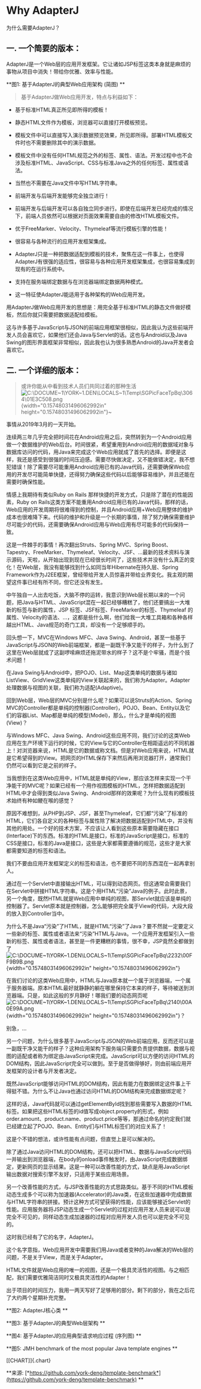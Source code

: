 # Why AdapterJ

为什么需要AdapterJ？

## 一. 一个简要的版本：

AdapterJ是一个Web层的应用开发框架。它让诸如JSP标签这类本身就是麻烦的事物从项目中消失！带给你优雅、效率与性能。

**图1: 基于AdapterJ的典型Web应用架构 (简图) **

> 基于AdapterJ做Web应用开发，特点与利益如下：

-   基于标准HTML真正所见即所得的模板！

<!-- -->

-   静态HTML文件作为模板，浏览器可以直接打开模板预览。

-   模板文件中可以直接写入演示数据预览效果，所见即所得。部署HTML模板文件时也不需要删除其中的演示数据。

-   模板文件中没有任何HTML规范之外的标签、属性、语法。开发过程中也不会涉及标准HTML、JavaScript、CSS与标准Java之外的任何标签、属性或语法。

-   当然也不需要在Java文件中写HTML字符串。

<!-- -->

-   前端开发与后端开发能够完全独立进行！

<!-- -->

-   前端开发与后端开发可以各自独立同步进行。即使在后端开发已经完成的情况下，前端人员依然可以根据对页面效果需要自由的修改HTML模板文件。

<!-- -->

-   优于FreeMarker、Velocity、Thymeleaf等流行模板引擎的性能！

-   很容易与各种流行的应用开发框架集成。

<!-- -->

-   AdapterJ只是一种把数据适配到模板的技术，聚焦在这一件事上，也使得AdapterJ有很强的适应性，很容易与各种应用开发框架集成，也很容易集成到现有的在运行系统中。

<!-- -->

-   支持在服务端绑定数据与在浏览器端绑定数据两种模式。

<!-- -->

-   这一特征使AdapterJ能适用于各种架构的Web应用开发。

用AdapterJ做Web应用开发的思想是：用完全基于标准HTML的静态文件做好模板，然后你就只需要把数据适配给模板。

这与许多基于JavaScript与JSON的前端应用框架很相似，因此我认为这些前端开发人员会喜欢它，如果他们还会Java与Servlet的话。这也与Android以及Java
Swing的图形界面框架非常相似，因此我也认为很多熟悉Android的Java开发者会喜欢它。

## 二. 一个详细的版本：

> 或许你能从中看到技术人员们共同过着的那种生活![C:\\DOCUME\~1\\YORK\~1.DEN\\LOCALS\~1\\Temp\\SGPicFaceTpBq\\3064\\01E3C508.png](media/image2.png){width="0.15748031496062992in"
> height="0.15748031496062992in"}\~

事情从2019年3月的一天开始。

连续两三年几乎完全把时间花在Android应用之后，突然转到为一个Android应用做一个数据维护的Web后台。时间很紧，希望重用到Android应用的数据域对象与数据库访问的代码，用Java来完成这个Web应用就成了首先的选择。即便是这样，我还是感受到很强的时间压迫感。需要尽快做决定，又不能做错决定，我不想犯错误！除了需要尽可能重用Android应用已有的Java代码，还需要确保Web应用的开发尽可能简单快捷，还得努力确保这些代码以后能够容易维护，并且还能在需要时确保性能。

情感上我期待有类似Ruby on Rails
那样快捷的开发方式，只是除了潜在的性能因素，Ruby on
Rails这类方案不能重用Android应用已有的Java代码，那样的话，Web应用的开发周期将很难得到的控制，并且Android应用+Web应用整体的维护成本也很难降下来。代码的维护和升级是一个长期的事情，除了努力确保需要维护尽可能少的代码，还需要确保Android应用与Web应用有尽可能多的代码保持一致。

这是一件棘手的事情！再次翻出Struts、Spring MVC、Spring
Boost、Tapestry、FreeMarker、Thymeleaf、Velocity、JSF、…最新的技术资料与演示源码，天啦，从开始出现到现在已经很长时间了，这些技术并没有什么真正的变化！在Web层，我没有能够找到什么如同当年Hibernate在持久层、Spring
Framework作为J2EE框架，曾经带给开发人员惊喜并带给业界变化。我主观的期望这件事已经有所不同，但它还没有发生。

中午独自一人出去吃饭，大脑不停的运转，我意识到Web层长期以来的一个问题，把Java与HTML、JavaScript混在一起已经够糟糕了，他们还要搞出一大堆新的标签与新的属性，JSP
标签、JSF标签、FreeMarker的标签、Thymeleaf
的属性、Velocity的语法、…，这都是些什么啊，他们给我一大堆工具箱和各种各样越出HTML、Java规范的奇门工具，却没有一个足够顺手的。

回头想一下，MVC在Windows MFC、Java
Swing、Android，甚至一些基于JavaScript与JSON的Web前端框架，都是一副既干净又能干的样子，为什么到了这里在Web层就成了这副啰嗦麻烦还拖泥带水的样子？这不是个牢骚，而是个技术问题！

在Java
Swing与Android中，把POJO、List、Map这类单纯的数据与诸如ListView、GridView这类单纯的View关联起来的，我们称为Adapter。Adapter处理数据与视图的关联，我们称为适配(Adaptive)。

回到Web层，Web层的MVC分别是什么呢？如果可以说Struts的Action、Spring
MVC的Controller都是单纯的控制器(Controller)，POJO、Bean、Entity以及它们的容器List、Map都是单纯的模型(Model)，那么，什么才是单纯的视图(View)？

与Windows MFC、Java
Swing、Android这些应用不同，我们讨论的这类Web应用在生产环境下运行的时候，它的View与它的Controller在相距遥远的不同机器上！对浏览器来说，HTML是它的数据或称文档。但是对Web应用来说，HTML就是它希望得到的View。把网页的HTML保存下来然后再用浏览器打开，通常我们仍然可以看到它是之前的样子。

当我想到在这类Web应用中，HTML就是单纯的View，那应该怎样来实现一个干净能干的MVC呢？如果已经有一个用作视图模板的HTML，怎样把数据适配到HTML中才会得到类似Java
Swing、Android那样的效果呢？为什么现有的模板技术始终有种如鲠在喉的感觉？

原因不难想到，从PHP到JSP、JSF，甚至Thymeleaf，它们都“污染”了标准的HTML，它们各自定义的各种标签与属性除了解决把数据适配到HTML中，并没有其他的用处。一个好的技术方案，不应该让人看到这些原本需要隐藏在接口(Interface)下的东西。标准的HTML是接口，标准的JavaScript是接口，标准的CSS是接口，标准的Java是接口，这些是大家都需要遵循的规范，这些才是大家都需要知道的标签和语法。

我们不要由应用开发框架定义的标签和语法，也不要把不同的东西混在一起再拿别人。

通过在一个Servlet中直接输出HTML，可以得到动态网页。但这通常会需要我们在Servlet中拼接HTML字符串。这是个用HTML“污染”Java的例子。此时此景，另一个角度，既然HTML就是Web应用中单纯的视图，那Servlet就应该是单纯的控制器了。Servlet原本就是控制器，怎么能够把完全属于View的代码，大段大段的放入到Controller当中。

为什么不是Java“污染”了HTML，就是HTML“污染”了Java？要不然就一定要定义一些新的标签、属性或者语法来“污染”HTML与Java。一个应用开发框架引入一些新的标签、属性或者语法，甚至是一件更糟糕的事情，很不幸，JSP竟然全都做到了![C:\\DOCUME\~1\\YORK\~1.DEN\\LOCALS\~1\\Temp\\SGPicFaceTpBq\\2232\\00FF9B9B.png](media/image3.png){width="0.15748031496062992in"
height="0.15748031496062992in"}

在我们讨论的这类Web应用中，HTML与Java原本就一个属于浏览器端，一个属于服务器端。原本HTML最好就静静的躺在哪里保持它本来的样子，等待被送到浏览器端。只是，如此这般的岁月静好！哪我们要的动态网页呢![C:\\DOCUME\~1\\YORK\~1.DEN\\LOCALS\~1\\Temp\\SGPicFaceTpBq\\2140\\00A0E99A.png](media/image4.png){width="0.15748031496062992in"
height="0.15748031496062992in"}？

别急，…

另一个问题，为什么很多基于JavaScript与JSON的Web前端应用，反而还可以是一副既干净又能干的样子？这种应用架构下服务端只需要负责提供数据，数据与视图的适配或者称为绑定由JavaScript来完成。JavaScript可以方便的访问HTML的DOM结构，因此JavaScript完全可以做到。至于是否做得够好，则由前端应用开发框架的设计者与开发者决定。

既然JavaScript能够访问HTML的DOM结构，因此有能力在数据绑定这件事上干得挺不错。为什么不让Java也通过访问HTML的DOM结构来完成数据绑定呢？

这样的话，Java代码就可以通过getElementById找到那些需要写入数据的HTML标签。如果把这些HTML标签的id值写成object.property的形式，例如order.amount、product.name、product.price等等，那通过命名的约定我们就已经建立起了POJO、Bean、Entity们与HTML标签们的对应关系了！

这是个不错的想法，或许性能有点问题，但直觉上是可以解决的。

除了通过Java访问HTML的DOM结构，还可以把HTML、数据与JavaScript代码一并输出到浏览器端，在body的onload事件触发时，由JavaScript完成数据绑定，更新网页的显示结果。这是一种可以改善性能的方式，缺点是用JavaScript输出数据对搜索引擎不友好，只适用于某些应用场景。

另一个改善性能的方式，与JSP改善性能的方式思路类似。基于不同的HTML模板动态生成多个可以称为加速器(Accelerator)的Java类，在这些加速器中完成数据与HTML字符串的拼接。预计这种方式可望获得的性能，应该能够接近Servlet的性能。应用服务器将JSP动态生成一个Servlet的过程对应用开发人员来说可以是完全不可见的，同样动态生成加速器的过程对应用开发人员也可以是完全不可见的。

这时我已经有了它的名字，AdapterJ。

这个名字意指，Web应用开发中需要我们用Java或者变种的Java解决的Web层的问题，不是关于View，而是关于Adapter。

HTML文件就是Web应用的唯一的视图，还是一个极具灵活性的视图。与之相匹配，我们需要优雅简洁同时又极具灵活性的Adapter！

出于项目的时间压力，我用一两天写好了足够用的部分。剩下的部分，我在之后花了大约两个星期补充完整。

**图2: AdapterJ核心类 **

**图3: 基于AdapterJ的典型Web层架构 **

**图4: 基于AdapterJ的应用典型请求响应过程 (序列图) **

**图5: JMH benchmark of the most popular Java template engines **

[\[CHART\]]{.chart}

**来源:
[*https://github.com/york-deng/template-benchmark*](https://github.com/york-deng/template-benchmark)
**
